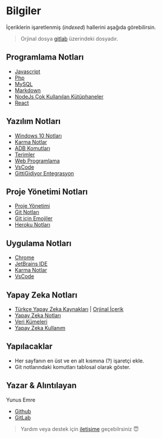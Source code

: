 # Bilgiler

İçeriklerin işaretlenmiş (*indexed*) hallerini aşağıda görebilirsin.

> Orjinal dosya [gitlab](https://gitlab.com/yedehrab/bilgiler) üzerindeki dosyadır.

## Programlama Notları

* [Javascript](Programlama%20Notlar%C4%B1/Javascript.md)
* [Php](Programlama%20Notlar%C4%B1/Php.md)
* [MySQL](Programlama%20Notlar%C4%B1/MySQL.md)
* [Markdown](Programlama%20Notlar%C4%B1/Markdown.md)
* [NodeJs Çok Kullanılan Kütüphaneler](Programlama%20Notlar%C4%B1/Nodejs%20%C3%87ok%20Kullan%C4%B1lan%20K%C3%BCt%C3%BCphaneler.md)
* [React](Programlama%20Notlar%C4%B1/React.md)

## Yazılım Notları

* [Windows 10 Notları](Yaz%C4%B1l%C4%B1m%20Notlar%C4%B1/Windows%2010%20Notlar%C4%B1.md)
* [Karma Notlar](Yaz%C4%B1l%C4%B1m%20Notlar%C4%B1/Karma%20Notlar.md)
* [ADB Komutları](Yaz%C4%B1l%C4%B1m%20Notlar%C4%B1/Adb%20Komutlar%C4%B1.md)
* [Terimler](Yaz%C4%B1l%C4%B1m%20Notlar%C4%B1/Terimler.md)
* [Web Programlama](Yaz%C4%B1l%C4%B1m%20Notlar%C4%B1/Web%20Programlama.md)
* [VsCode](Yaz%C4%B1l%C4%B1m%20Notlar%C4%B1/VsCode.md)
* [GittiGidiyor Entegrasyon](Yaz%C4%B1l%C4%B1m%20Notlar%C4%B1/GittiGidiyor%20Entegrasyon.md)

## Proje Yönetimi Notları

* [Proje Yönetimi](Proje%20Y%C3%B6netimi%20Notlar%C4%B1/Proje%20Y%C3%B6netimi.md)
* [Git Notları](Proje%20Y%C3%B6netimi%20Notlar%C4%B1/Git%20Notlar%C4%B1.md)
* [Git için Emojiler](Proje%20Y%C3%B6netimi%20Notlar%C4%B1/Git%20i%C3%A7in%20Emojiler.md)
* [Heroku Notları](Proje%20Y%C3%B6netimi%20Notlar%C4%B1/Heroku%20Notlar%C4%B1.md)

## Uygulama Notları

* [Chrome](Uygulama%20Notlar%C4%B1/Chrome.md)
* [JetBrains IDE](Uygulama%20Notlar%C4%B1/JetBrains%20IDE.md)
* [Karma Notlar](Uygulama%20Notlar%C4%B1/Karma%20Notlar.md)
* [VsCode](Uygulama%20Notlar%C4%B1/VsCode.md)

## Yapay Zeka Notları

* [Türkçe Yapay Zeka Kaynakları](Yapay%20Zeka%20Notlar%C4%B1.md/T%C3%BCrk%C3%A7e%20Yapay%20Zeka%20Kaynaklar%C4%B1.md) | [Orjinal İçerik](https://github.com/deeplearningturkiye/turkce-yapay-zeka-kaynaklari)
* [Yapay Zeka Notları](Yapay%20Zeka%20Notlar%C4%B1.md/Yapay%20Zeka%20Notlar%C4%B1.md)
* [Veri Kümeleri](Yapay%20Zeka%20Notlar%C4%B1.md/Veri%20K%C3%BCmeleri.md)
* [Yapay Zeka Kullanım](Yapay%20Zeka%20Notlar%C4%B1.md/Yapay%20Zeka%20Kullan%C4%B1m.md)

## Yapılacaklar

* Her sayfanın en üst ve en alt kısmına (?) işaretçi ekle.
* Git notlarındaki komutları tablosal olarak göster.

## Yazar & Alıntılayan

Yunus Emre

* [Github](https://github.com/yedehrab)
* [GitLab](https://gitlab.com/yedehrab)

> Yardım veya destek için [iletişime](mailto::yyunussemree@gmail.com) geçebilrsiniz 😇